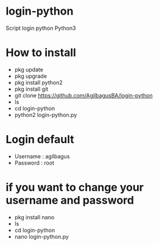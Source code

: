 # login-python
Script login python
Python3 

# How to install 
- pkg update 
- pkg upgrade
- pkg install python2
- pkg install git
- git clone https://github.com/AgilbagusBA/login-python
- ls
- cd login-python
- python2 login-python.py

# Login default
- Username : agilbagus
- Password : root

# if you want to change your username and password
- pkg install nano
- ls
- cd login-python
- nano login-python.py

